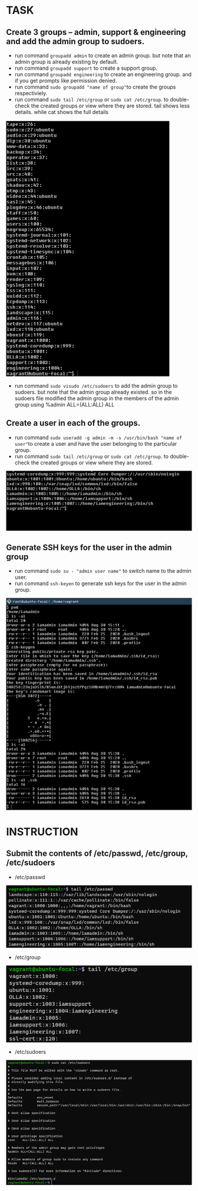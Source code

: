 # TASK

## Create 3 groups – admin, support & engineering and add the admin group to sudoers. 
- run command `groupadd admin` to create an admin group. but note that an admin group is already existing by default. 
- run command `groupadd support` to create a support group. 
- run command `groupadd engineering` to create an engineering group. and if you get prompts like permission denied. 
- run command `sudo groupadd "name of group"`to create the groups respectiviely. 
- run command `sudo tail /etc/group` or `sudo cat /etc/group`. to double-check the created groups or view where they are stored. tail shows less details. while cat shows the full details 

![](./images4/create%20threegroups.png)

- run command `sudo visudo /etc/sudoers` to add the admin group to sudoers. but note that the admin group already existed. so in the sudoers file modified the admin group in the members of the admin group using %admin ALL=(ALL:ALL) ALL

## Create a user in each of the groups. 
- run command `sudo useradd -g admin -m -s /usr/bin/bash "name of user"`to create a user and have the user belonging to the particular group. 
- run command `sudo tail /etc/group` or `sudo cat /etc/group`. to double-check the created groups or view where they are stored.

![](./images4/usersofgrpcreated.png)

## Generate SSH keys for the user in the admin group
- run command `sudo su - "admin user name"` to switch name to the admin user.
- run command `ssh-keyen` to generate ssh keys for the user in the admin group. 

![](./images4/ssh%20keygennn.png)

# INSTRUCTION

## Submit the contents of /etc/passwd, /etc/group, /etc/sudoers

- /etc/passwd

![](./images4/tail%20etcpasswd.png)

- /etc/group

![](./images4/tail%20etcgroup.png)

- /etc/sudoers

![](./images4/sudo%20cat%20etcsudoers.png)